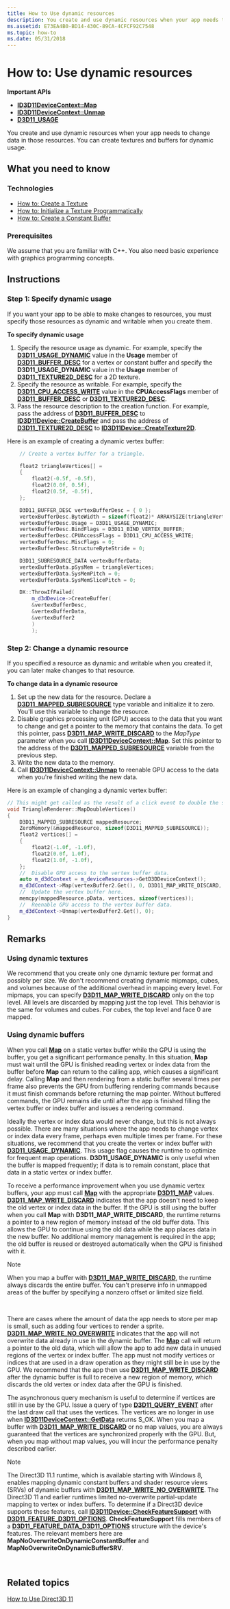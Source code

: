 ```yaml
---
title: How to Use dynamic resources
description: You create and use dynamic resources when your app needs to change data in those resources. You can create textures and buffers for dynamic usage.
ms.assetid: E73EA4B0-BD14-430C-89CA-4CFCF92C7548
ms.topic: how-to
ms.date: 05/31/2018
---
```


# How to: Use dynamic resources

**Important APIs**

-   [**ID3D11DeviceContext::Map**](/windows/desktop/api/D3D11/nf-d3d11-id3d11devicecontext-map)
-   [**ID3D11DeviceContext::Unmap**](/windows/desktop/api/D3D11/nf-d3d11-id3d11devicecontext-unmap)
-   [**D3D11\_USAGE**](/windows/desktop/api/D3D11/ne-d3d11-d3d11_usage)

You create and use dynamic resources when your app needs to change data in those resources. You can create textures and buffers for dynamic usage.

## What you need to know

### Technologies

-   [How to: Create a Texture](overviews-direct3d-11-resources-textures-create.md)
-   [How to: Initialize a Texture Programmatically](overviews-direct3d-11-resources-textures-how-to-fill-manually.md)
-   [How to: Create a Constant Buffer](overviews-direct3d-11-resources-buffers-constant-how-to.md)

### Prerequisites

We assume that you are familiar with C++. You also need basic experience with graphics programming concepts.

## Instructions

### Step 1: Specify dynamic usage

If you want your app to be able to make changes to resources, you must specify those resources as dynamic and writable when you create them.

**To specify dynamic usage**

1.  Specify the resource usage as dynamic. For example, specify the [**D3D11\_USAGE\_DYNAMIC**](/windows/desktop/api/D3D11/ne-d3d11-d3d11_usage) value in the **Usage** member of [**D3D11\_BUFFER\_DESC**](/windows/desktop/api/D3D11/ns-d3d11-d3d11_buffer_desc) for a vertex or constant buffer and specify the **D3D11\_USAGE\_DYNAMIC** value in the **Usage** member of [**D3D11\_TEXTURE2D\_DESC**](/windows/desktop/api/D3D11/ns-d3d11-d3d11_texture2d_desc) for a 2D texture.
2.  Specify the resource as writable. For example, specify the [**D3D11\_CPU\_ACCESS\_WRITE**](/windows/desktop/api/D3D11/ne-d3d11-d3d11_cpu_access_flag) value in the **CPUAccessFlags** member of [**D3D11\_BUFFER\_DESC**](/windows/desktop/api/D3D11/ns-d3d11-d3d11_buffer_desc) or [**D3D11\_TEXTURE2D\_DESC**](/windows/desktop/api/D3D11/ns-d3d11-d3d11_texture2d_desc).
3.  Pass the resource description to the creation function. For example, pass the address of [**D3D11\_BUFFER\_DESC**](/windows/desktop/api/D3D11/ns-d3d11-d3d11_buffer_desc) to [**ID3D11Device::CreateBuffer**](/windows/desktop/api/D3D11/nf-d3d11-id3d11device-createbuffer) and pass the address of [**D3D11\_TEXTURE2D\_DESC**](/windows/desktop/api/D3D11/ns-d3d11-d3d11_texture2d_desc) to [**ID3D11Device::CreateTexture2D**](/windows/desktop/api/D3D11/nf-d3d11-id3d11device-createtexture2d).

Here is an example of creating a dynamic vertex buffer:


```C++
    // Create a vertex buffer for a triangle.

    float2 triangleVertices[] =
    {
        float2(-0.5f, -0.5f),
        float2(0.0f, 0.5f),
        float2(0.5f, -0.5f),
    };

    D3D11_BUFFER_DESC vertexBufferDesc = { 0 };
    vertexBufferDesc.ByteWidth = sizeof(float2)* ARRAYSIZE(triangleVertices);
    vertexBufferDesc.Usage = D3D11_USAGE_DYNAMIC;
    vertexBufferDesc.BindFlags = D3D11_BIND_VERTEX_BUFFER;
    vertexBufferDesc.CPUAccessFlags = D3D11_CPU_ACCESS_WRITE;
    vertexBufferDesc.MiscFlags = 0;
    vertexBufferDesc.StructureByteStride = 0;

    D3D11_SUBRESOURCE_DATA vertexBufferData;
    vertexBufferData.pSysMem = triangleVertices;
    vertexBufferData.SysMemPitch = 0;
    vertexBufferData.SysMemSlicePitch = 0;

    DX::ThrowIfFailed(
        m_d3dDevice->CreateBuffer(
        &vertexBufferDesc,
        &vertexBufferData,
        &vertexBuffer2
        )
        );

```



### Step 2: Change a dynamic resource

If you specified a resource as dynamic and writable when you created it, you can later make changes to that resource.

**To change data in a dynamic resource**

1.  Set up the new data for the resource. Declare a [**D3D11\_MAPPED\_SUBRESOURCE**](/windows/desktop/api/D3D11/ns-d3d11-d3d11_mapped_subresource) type variable and initialize it to zero. You'll use this variable to change the resource.
2.  Disable graphics processing unit (GPU) access to the data that you want to change and get a pointer to the memory that contains the data. To get this pointer, pass [**D3D11\_MAP\_WRITE\_DISCARD**](/windows/desktop/api/D3D11/ne-d3d11-d3d11_map) to the *MapType* parameter when you call [**ID3D11DeviceContext::Map**](/windows/desktop/api/D3D11/nf-d3d11-id3d11devicecontext-map). Set this pointer to the address of the [**D3D11\_MAPPED\_SUBRESOURCE**](/windows/desktop/api/D3D11/ns-d3d11-d3d11_mapped_subresource) variable from the previous step.
3.  Write the new data to the memory.
4.  Call [**ID3D11DeviceContext::Unmap**](/windows/desktop/api/D3D11/nf-d3d11-id3d11devicecontext-unmap) to reenable GPU access to the data when you're finished writing the new data.

Here is an example of changing a dynamic vertex buffer:


```C++
// This might get called as the result of a click event to double the size of the triangle.
void TriangleRenderer::MapDoubleVertices()
{
    D3D11_MAPPED_SUBRESOURCE mappedResource;
    ZeroMemory(&mappedResource, sizeof(D3D11_MAPPED_SUBRESOURCE));
    float2 vertices[] =
    {
        float2(-1.0f, -1.0f),
        float2(0.0f, 1.0f),
        float2(1.0f, -1.0f),
    };
    //  Disable GPU access to the vertex buffer data.
    auto m_d3dContext = m_deviceResources->GetD3DDeviceContext();
    m_d3dContext->Map(vertexBuffer2.Get(), 0, D3D11_MAP_WRITE_DISCARD, 0, &mappedResource);
    //  Update the vertex buffer here.
    memcpy(mappedResource.pData, vertices, sizeof(vertices));
    //  Reenable GPU access to the vertex buffer data.
    m_d3dContext->Unmap(vertexBuffer2.Get(), 0);
}
```



## Remarks

### Using dynamic textures

We recommend that you create only one dynamic texture per format and possibly per size. We don't recommend creating dynamic mipmaps, cubes, and volumes because of the additional overhead in mapping every level. For mipmaps, you can specify [**D3D11\_MAP\_WRITE\_DISCARD**](/windows/desktop/api/D3D11/ne-d3d11-d3d11_map) only on the top level. All levels are discarded by mapping just the top level. This behavior is the same for volumes and cubes. For cubes, the top level and face 0 are mapped.

### Using dynamic buffers

When you call [**Map**](/windows/desktop/api/D3D11/nf-d3d11-id3d11devicecontext-map) on a static vertex buffer while the GPU is using the buffer, you get a significant performance penalty. In this situation, **Map** must wait until the GPU is finished reading vertex or index data from the buffer before **Map** can return to the calling app, which causes a significant delay. Calling **Map** and then rendering from a static buffer several times per frame also prevents the GPU from buffering rendering commands because it must finish commands before returning the map pointer. Without buffered commands, the GPU remains idle until after the app is finished filling the vertex buffer or index buffer and issues a rendering command.

Ideally the vertex or index data would never change, but this is not always possible. There are many situations where the app needs to change vertex or index data every frame, perhaps even multiple times per frame. For these situations, we recommend that you create the vertex or index buffer with [**D3D11\_USAGE\_DYNAMIC**](/windows/desktop/api/D3D11/ne-d3d11-d3d11_usage). This usage flag causes the runtime to optimize for frequent map operations. **D3D11\_USAGE\_DYNAMIC** is only useful when the buffer is mapped frequently; if data is to remain constant, place that data in a static vertex or index buffer.

To receive a performance improvement when you use dynamic vertex buffers, your app must call [**Map**](/windows/desktop/api/D3D11/nf-d3d11-id3d11devicecontext-map) with the appropriate [**D3D11\_MAP**](/windows/desktop/api/D3D11/ne-d3d11-d3d11_map) values. [**D3D11\_MAP\_WRITE\_DISCARD**](/windows/desktop/api/D3D11/ne-d3d11-d3d11_map) indicates that the app doesn't need to keep the old vertex or index data in the buffer. If the GPU is still using the buffer when you call **Map** with **D3D11\_MAP\_WRITE\_DISCARD**, the runtime returns a pointer to a new region of memory instead of the old buffer data. This allows the GPU to continue using the old data while the app places data in the new buffer. No additional memory management is required in the app; the old buffer is reused or destroyed automatically when the GPU is finished with it.

> [!Note]  
> When you map a buffer with [**D3D11\_MAP\_WRITE\_DISCARD**](/windows/desktop/api/D3D11/ne-d3d11-d3d11_map), the runtime always discards the entire buffer. You can't preserve info in unmapped areas of the buffer by specifying a nonzero offset or limited size field.

 

There are cases where the amount of data the app needs to store per map is small, such as adding four vertices to render a sprite. [**D3D11\_MAP\_WRITE\_NO\_OVERWRITE**](/windows/desktop/api/D3D11/ne-d3d11-d3d11_map) indicates that the app will not overwrite data already in use in the dynamic buffer. The [**Map**](/windows/desktop/api/D3D11/nf-d3d11-id3d11devicecontext-map) call will return a pointer to the old data, which will allow the app to add new data in unused regions of the vertex or index buffer. The app must not modify vertices or indices that are used in a draw operation as they might still be in use by the GPU. We recommend that the app then use [**D3D11\_MAP\_WRITE\_DISCARD**](/windows/desktop/api/D3D11/ne-d3d11-d3d11_map) after the dynamic buffer is full to receive a new region of memory, which discards the old vertex or index data after the GPU is finished.

The asynchronous query mechanism is useful to determine if vertices are still in use by the GPU. Issue a query of type [**D3D11\_QUERY\_EVENT**](/windows/desktop/api/D3D11/ne-d3d11-d3d11_query) after the last draw call that uses the vertices. The vertices are no longer in use when [**ID3D11DeviceContext::GetData**](/windows/desktop/api/D3D11/nf-d3d11-id3d11devicecontext-getdata) returns S\_OK. When you map a buffer with [**D3D11\_MAP\_WRITE\_DISCARD**](/windows/desktop/api/D3D11/ne-d3d11-d3d11_map) or no map values, you are always guaranteed that the vertices are synchronized properly with the GPU. But, when you map without map values, you will incur the performance penalty described earlier.

> [!Note]  
> The Direct3D 11.1 runtime, which is available starting with Windows 8, enables mapping dynamic constant buffers and shader resource views (SRVs) of dynamic buffers with [**D3D11\_MAP\_WRITE\_NO\_OVERWRITE**](/windows/desktop/api/D3D11/ne-d3d11-d3d11_map). The Direct3D 11 and earlier runtimes limited no-overwrite partial-update mapping to vertex or index buffers. To determine if a Direct3D device supports these features, call [**ID3D11Device::CheckFeatureSupport**](/windows/desktop/api/D3D11/nf-d3d11-id3d11device-checkfeaturesupport) with [**D3D11\_FEATURE\_D3D11\_OPTIONS**](/windows/desktop/api/D3D11/ne-d3d11-d3d11_feature). **CheckFeatureSupport** fills members of a [**D3D11\_FEATURE\_DATA\_D3D11\_OPTIONS**](/windows/desktop/api/D3D11/ns-d3d11-d3d11_feature_data_d3d11_options) structure with the device's features. The relevant members here are **MapNoOverwriteOnDynamicConstantBuffer** and **MapNoOverwriteOnDynamicBufferSRV**.

 

## Related topics

<dl> <dt>

[How to Use Direct3D 11](how-to-use-direct3d-11.md)
</dt> </dl>

 

 




